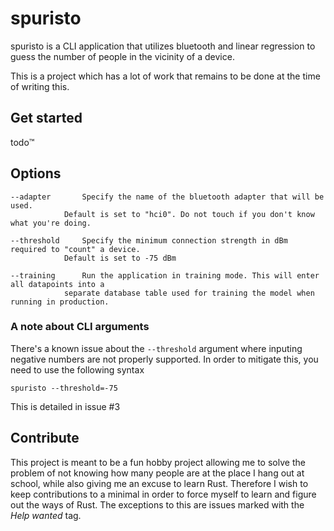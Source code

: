 # spuristo

spuristo is a CLI application that utilizes bluetooth and linear regression to guess the number of people in the vicinity of a device.

This is a project which has a lot of work that remains to be done at the time of writing this.

## Get started

todo™️

## Options

```
--adapter		Specify the name of the bluetooth adapter that will be used.
			Default is set to "hci0". Do not touch if you don't know what you're doing.

--threshold		Specify the minimum connection strength in dBm required to "count" a device.
			Default is set to -75 dBm

--training		Run the application in training mode. This will enter all datapoints into a
			separate database table used for training the model when running in production.
```

### A note about CLI arguments

There's a known issue about the `--threshold` argument where inputing negative numbers are not properly supported. In order to mitigate this, you need to use the following syntax

```
spuristo --threshold=-75
```

This is detailed in issue #3

## Contribute

This project is meant to be a fun hobby project allowing me to solve the problem of not knowing how many people are at the place I hang out at school, while also giving me an excuse to learn Rust. Therefore I wish to keep contributions to a minimal in order to force myself to learn and figure out the ways of Rust. The exceptions to this are issues marked with the _Help wanted_ tag.
